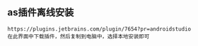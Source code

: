 ## as插件离线安装
    https://plugins.jetbrains.com/plugin/7654?pr=androidstudio
    在此界面中下载插件，然后复制到电脑中，选择本地安装即可